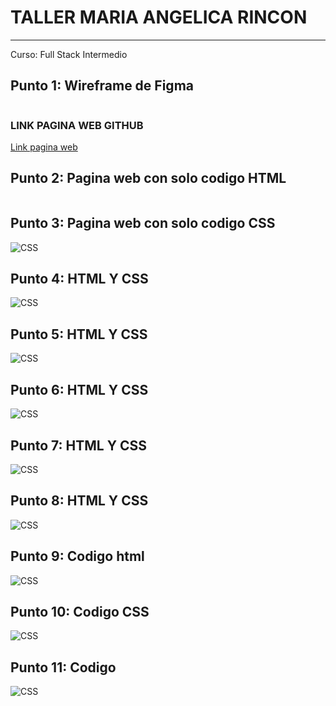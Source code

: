 <h1>TALLER MARIA ANGELICA RINCON</h1>
<hr>


<p>Curso: Full Stack Intermedio</p>
<h2>Punto 1: Wireframe de Figma</h2>
<img src="./images/DISEÑO_FIGMA.png" alt=""html>

<h3>LINK PAGINA WEB GITHUB</h3>
<a href="https://angela-2017.github.io/TALLER_5_FULLSTACK_INTERMEDIO/" target="blank">Link pagina web</a>

<h2>Punto 2: Pagina web con solo codigo HTML</h2>
<img src="./images/sitioHTML.png" alt=""html>

<h2>Punto 3: Pagina web con solo codigo CSS</h2>
<img src="./images/SitioCSS.png" alt="CSS">

<h2>Punto 4: HTML Y CSS</h2>
<img src="./images/punto-4.png" alt="CSS">

<h2>Punto 5: HTML Y CSS</h2>
<img src="./images/punto-5.png" alt="CSS">

<h2>Punto 6: HTML Y CSS</h2>
<img src="./images/punto-6.png" alt="CSS">

<h2>Punto 7: HTML Y CSS</h2>
<img src="./images/punto7-8.png" alt="CSS">

<h2>Punto 8: HTML Y CSS</h2>
<img src="./images/PUNTO-8.png" alt="CSS">

<h2>Punto 9: Codigo html</h2>
<img src="./images/punto_9.png" alt="CSS">

<h2>Punto 10: Codigo CSS</h2>
<img src="./images/Animacion_1.png" alt="CSS">

<h2>Punto 11: Codigo </h2>
<img src="./images/" alt="CSS">